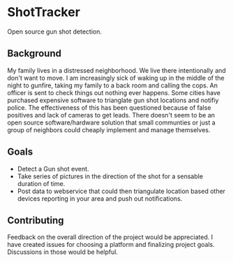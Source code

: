 ShotTracker
===========

Open source gun shot detection.

## Background

My family lives in a distressed neighborhood. We live there intentionally and don't want to move. I am increasingly sick of waking up in the middle of the night to gunfire, taking my family to a back room and calling the cops. An officer is sent to check things out nothing ever happens. Some cities have purchased expensive software to trianglate gun shot locations and notifiy police. The effectiveness of this has been questioned because of false positives and lack of cameras to get leads. There doesn't seem to be an open source software/hardware solution that small communties or just a group of neighbors could cheaply implement and manage themselves.

## Goals

- Detect a Gun shot event.
- Take series of pictures in the direction of the shot for a sensable duration of time.
- Post data to webservice that could then triangulate location based other devices reporting in your area and push out notifications.

## Contributing

Feedback on the overall direction of the project would be appreciated. I have created issues for choosing a platform and finalizing project goals. Discussions in those would be helpful.

